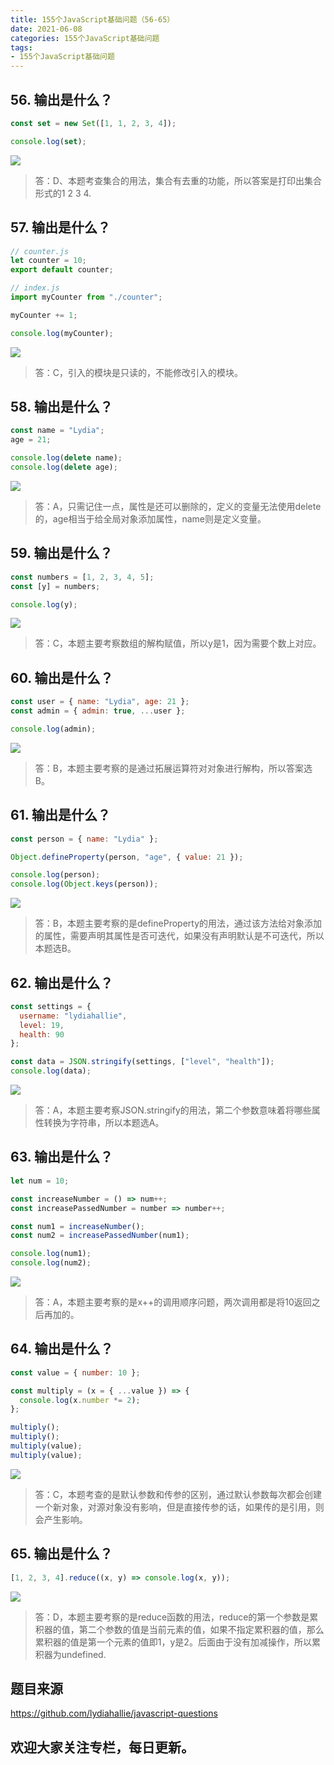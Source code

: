 ```yaml
---
title: 155个JavaScript基础问题（56-65）
date: 2021-06-08
categories: 155个JavaScript基础问题
tags: 
- 155个JavaScript基础问题
---
```

## 56. 输出是什么？
```js
const set = new Set([1, 1, 2, 3, 4]);

console.log(set);
```
![](https://img-blog.csdnimg.cn/img_convert/bf1f348e4a49fdd0687e198b179cf9d7.png)

>答：D、本题考查集合的用法，集合有去重的功能，所以答案是打印出集合形式的1 2 3 4.

## 57. 输出是什么？
```js
// counter.js
let counter = 10;
export default counter;
```
```js
// index.js
import myCounter from "./counter";

myCounter += 1;

console.log(myCounter);
```
![](https://img-blog.csdnimg.cn/img_convert/a6ae112b4782d31c229f0067d0830886.png)
>答：C，引入的模块是只读的，不能修改引入的模块。

## 58. 输出是什么？
```js
const name = "Lydia";
age = 21;

console.log(delete name);
console.log(delete age);
```
![](https://img-blog.csdnimg.cn/img_convert/5e635dd2a56d54183141e46546652442.png)
>答：A，只需记住一点，属性是还可以删除的，定义的变量无法使用delete的，age相当于给全局对象添加属性，name则是定义变量。

## 59. 输出是什么？
```js
const numbers = [1, 2, 3, 4, 5];
const [y] = numbers;

console.log(y);
```
![](https://img-blog.csdnimg.cn/img_convert/eb9e9ada553a3b5a2c97aca528609db1.png)
>答：C，本题主要考察数组的解构赋值，所以y是1，因为需要个数上对应。

## 60. 输出是什么？
```js
const user = { name: "Lydia", age: 21 };
const admin = { admin: true, ...user };

console.log(admin);
```
![](https://img-blog.csdnimg.cn/img_convert/175bc12ae319e546bc775b2d16830eb2.png)
>答：B，本题主要考察的是通过拓展运算符对对象进行解构，所以答案选B。

## 61. 输出是什么？
```js
const person = { name: "Lydia" };

Object.defineProperty(person, "age", { value: 21 });

console.log(person);
console.log(Object.keys(person));
```
![](https://img-blog.csdnimg.cn/img_convert/2b0dc02cd70ed2b5bc62e2196a879332.png)
>答：B，本题主要考察的是defineProperty的用法，通过该方法给对象添加的属性，需要声明其属性是否可迭代，如果没有声明默认是不可迭代，所以本题选B。

## 62. 输出是什么？
```js
const settings = {
  username: "lydiahallie",
  level: 19,
  health: 90
};

const data = JSON.stringify(settings, ["level", "health"]);
console.log(data);
```
![](https://img-blog.csdnimg.cn/img_convert/56442ae1658487bfbffeafd86d0f732b.png)
>答：A，本题主要考察JSON.stringify的用法，第二个参数意味着将哪些属性转换为字符串，所以本题选A。

## 63. 输出是什么？
```js
let num = 10;

const increaseNumber = () => num++;
const increasePassedNumber = number => number++;

const num1 = increaseNumber();
const num2 = increasePassedNumber(num1);

console.log(num1);
console.log(num2);
```
![](https://img-blog.csdnimg.cn/img_convert/7c0436538e11a875650f3c62738551d9.png)
>答：A，本题主要考察的是x++的调用顺序问题，两次调用都是将10返回之后再加的。

## 64. 输出是什么？
```js
const value = { number: 10 };

const multiply = (x = { ...value }) => {
  console.log(x.number *= 2);
};

multiply();
multiply();
multiply(value);
multiply(value);
```
![](https://img-blog.csdnimg.cn/img_convert/b73f5243b9d9bd2ba96c7711f4d1e5bd.png)
>答：C，本题考查的是默认参数和传参的区别，通过默认参数每次都会创建一个新对象，对源对象没有影响，但是直接传参的话，如果传的是引用，则会产生影响。

## 65. 输出是什么？
```js
[1, 2, 3, 4].reduce((x, y) => console.log(x, y));
```
![](https://img-blog.csdnimg.cn/img_convert/7c6a1f917bf09486aea74ec4a4f58c8d.png)
>答：D，本题主要考察的是reduce函数的用法，reduce的第一个参数是累积器的值，第二个参数的值是当前元素的值，如果不指定累积器的值，那么累积器的值是第一个元素的值即1，y是2。后面由于没有加减操作，所以累积器为undefined.

## 题目来源
https://github.com/lydiahallie/javascript-questions

## 欢迎大家关注专栏，每日更新。